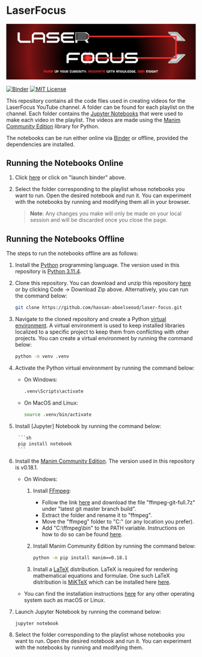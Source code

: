 # LaserFocus
[![Channel Banner](images/Channel%20Banner.png)](https://www.youtube.com/@laserfocus314)

[![Binder](https://mybinder.org/badge_logo.svg)](https://mybinder.org/v2/gh/hassan-aboelseoud/laser-focus.git/HEAD)
[![MIT License](https://img.shields.io/badge/license-MIT-blue.svg?style=flat)](http://choosealicense.com/licenses/mit/)

This repository contains all the code files used in creating videos for the LaserFocus YouTube channel. A folder can be found for each playlist on the channel. Each folder contains the [Jupyter Notebooks](https://jupyter.org/) that were used to make each video in the playlist. The videos are made using the [Manim Community Edition](https://docs.manim.community/en/stable/) library for Python.


The notebooks can be run either online via [Binder](https://mybinder.org/) or offline, provided the dependencies are installed.

## Running the Notebooks Online
1. Click [here](https://mybinder.org/v2/gh/hassan-aboelseoud/laser-focus.git/HEAD) or click on "launch binder" above.
2. Select the folder corresponding to the playlist whose notebooks you want to run. Open the desired notebook and run it. You can experiment with the notebooks by running and modifying them all in your browser.

    > **Note**: Any changes you make will only be made on your local session and will be discarded once you close the page.


## Running the Notebooks Offline
The steps to run the notebooks offline are as follows:
1. Install the [Python](https://www.python.org/) programming language. The version used in this repository is [Python 3.11.4](https://www.python.org/downloads/release/python-3114/).
2. Clone this repository. You can  download and unzip this repository [here](https://github.com/hassan-aboelseoud/laser-focus/archive/refs/heads/main.zip) or by clicking Code -> Download Zip above. Alternatively, you can run the command below:

    ```sh
    git clone https://github.com/hassan-aboelseoud/laser-focus.git
    ```
3. Navigate to the cloned repository and create a Python [virtual environment](https://docs.python.org/3/tutorial/venv.html). A virtual environment is used to keep installed libraries localized to a specific project to keep them from conflicting with other projects. You can create a virtual environment by running the command below:

    ```sh
    python -m venv .venv
    ``` 
4. Activate the Python virtual environment by running the command below:
    * On Windows:

        ```sh
        .venv\Scripts\activate
        ```
    * On MacOS and Linux:

        ```sh
        source .venv/bin/activate
        ```
5. Install [Jupyter] Notebook by running the command below:

        ```sh
        pip install notebook
        ```
6. Install the [Manim Community Edition](https://docs.manim.community/en/stable/). The version used in this repository is v0.18.1.
    * On Windows:
        1. Install [FFmpeg](https://www.ffmpeg.org/):
            * Follow the link [here]("https://www.gyan.dev/ffmpeg/builds/") and download the file "ffmpeg-git-full.7z" under "latest git master branch build".
            * Extract the folder and rename it to "ffmpeg".
            * Move the "ffmpeg" folder to "C:\" (or any location you prefer).
            * Add "C:\ffmpeg\bin" to the PATH variable. Instructions on how to do so can be found [here](https://www.architectryan.com/2018/03/17/add-to-the-path-on-windows-10/).
        2. Install Manim Community Edition by running the command below:

            ```sh
            python -m pip install manim==0.18.1
            ```
        3. Install a [LaTeX](https://www.latex-project.org/) distribution. LaTeX is required for rendering mathematical equations and formulae. One such LaTeX distribution is  [MiKTeX](https://miktex.org/) which can be installed here [here](https://miktex.org/download).
    * You can find the installation instructions [here](https://docs.manim.community/en/stable/installation.html) for any other operating system such as macOS or Linux.
7. Launch Jupyter Notebook by running the command below:

    ```sh
    jupyter notebook
    ```
8. Select the folder corresponding to the playlist whose notebooks you want to run. Open the desired notebook and run it. You can experiment with the notebooks by running and modifying them.